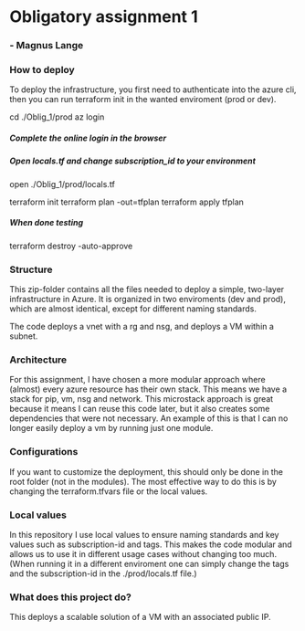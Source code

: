 # Obligatory assignment 1
### - Magnus Lange


### How to deploy 
To deploy the infrastructure, you first need to authenticate into the azure cli, then you can run terraform init in the wanted enviroment (prod or dev).

cd ./Oblig_1/prod
az login
##### Complete the online login in the browser

##### Open locals.tf and change subscription_id to your environment
open ./Oblig_1/prod/locals.tf

terraform init
terraform plan -out=tfplan
terraform apply tfplan

##### When done testing
terraform destroy -auto-approve

### Structure 
This zip-folder contains all the files needed to deploy a simple, two-layer infrastructure in Azure. It is organized in two enviroments (dev and prod), which are almost identical, except for different naming standards. 

The code deploys a vnet with a rg and nsg, and deploys a VM within a subnet. 

### Architecture
For this assignment, I have chosen a more modular approach where (almost) every azure resource has their own stack. This means we have a stack for pip, vm, nsg and network. This microstack approach is great because it means I can reuse this code later, but it also creates some dependencies that were not necessary. An example of this is that I can no longer easily deploy a vm by running just one module. 

### Configurations 
If you want to customize the deployment, this should only be done in the root folder (not in the modules). The most effective way to do this is by changing the terraform.tfvars file or the local values. 

### Local values
In this repository I use local values to ensure naming standards and key values such as subscription-id and tags. This makes the code modular and allows us to use it in different usage cases without changing too much. (When running it in a different enviroment one can simply change the tags and the subscription-id in the ./prod/locals.tf file.)

### What does this project do?
This deploys a scalable solution of a VM with an associated public IP. 